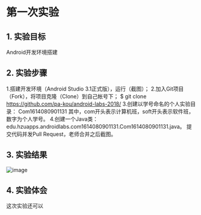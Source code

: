 # 第一次实验 

## 1. 实验目标
Android开发环境搭建
## 2. 实验步骤
1.搭建开发环境（Android Studio 3.1正式版），运行（截图）；
2.加入Git项目（Fork），将项目克隆（Clone）到自己帐号下；
$ git clone https://github.com/pa-kou/android-labs-2018/
3.创建以学号命名的个人实验目录：
Com1614080901131
其中，com开头表示计算机班，soft开头表示软件班，数字为个人学号。
4.创建一个Java类：edu.hzuapps.androidlabs.com1614080901131.Com1614080901131.java。
提交代码并发Pull Request，老师合并之后截图。


## 3. 实验结果
![image](https://github.com/pa-kou/android-labs-2018/blob/master/com1614080901131/mmexport1522571608832.jpg)
## 4. 实验体会
这次实验还可以


